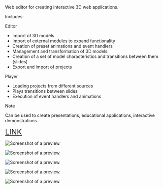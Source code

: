 Web editor for creating interactive 3D web applications.

Includes:

 Editor
- Import of 3D models
- Import of external modules to expand functionality
- Creation of preset animations and event handlers
- Management and transformation of 3D models
- Creation of a set of model characteristics and transitions between them (slides)
- Export and import of projects

 Player
- Loading projects from different sources
- Plays transitions between slides
- Execution of event handlers and animations

> [!NOTE]
> Can be used to create presentations, educational applications, interactive demonstrations.
 


<a href="https://slider.reneos.com/" style="font-size: 24px;">LINK</a>


![Screenshot of a preview.](https://s3.eu-west-1.amazonaws.com/3dbuilder.reneos.com/screens/apart.png)

![Screenshot of a preview.](https://s3.eu-west-1.amazonaws.com/3dbuilder.reneos.com/screens/education.png)

![Screenshot of a preview.](https://s3.eu-west-1.amazonaws.com/3dbuilder.reneos.com/screens/example1.png)

![Screenshot of a preview.](https://s3.eu-west-1.amazonaws.com/3dbuilder.reneos.com/screens/screen1.png)

![Screenshot of a preview.](https://s3.eu-west-1.amazonaws.com/3dbuilder.reneos.com/screens/screen3.png)
